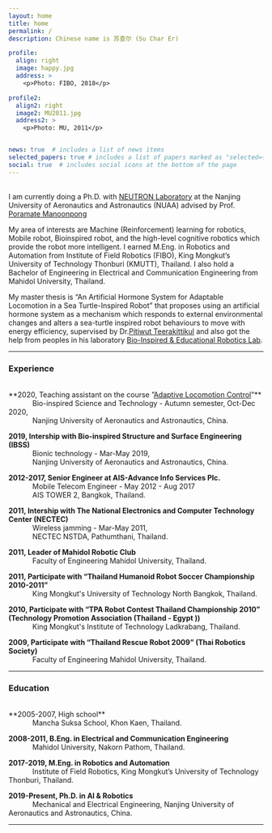 ```yaml
---
layout: home
title: home
permalink: /
description: Chinese name is 苏查尔 (Su Char Er)

profile:
  align: right
  image: happy.jpg
  address: >
    <p>Photo: FIBO, 2018</p>

profile2:
  align2: right
  image2: MU2011.jpg
  address2: >
    <p>Photo: MU, 2011</p>


news: true  # includes a list of news items
selected_papers: true # includes a list of papers marked as "selected={true}"
social: true  # includes social icons at the bottom of the page
---
```

<br>
I am currently doing a Ph.D. with <a href="http://neutron.manoonpong.com/" target="_blank">NEUTRON Laboratory</a> at the Nanjing University of Aeronautics and Astronautics (NUAA) advised by Prof. <a href="http://manoonpong.com/" target="_blank">Poramate Manoonpong</a>  

My area of interests are Machine (Reinforcement) learning for robotics, Mobile robot, Bioinspired robot, and the high-level cognitive robotics which provide the robot more intelligent. I earned M.Eng. in Robotics and Automation from Institute of Field Robotics (FIBO), King Mongkut’s University of Technology Thonburi (KMUTT), Thailand. I also hold a Bachelor of Engineering in Electrical and Communication Engineering from Mahidol University, Thailand.

My master thesis is “An Artificial Hormone System for Adaptable Locomotion in a Sea Turtle-Inspired Robot” that proposes using an artificial hormone system as a mechanism which responds to external environmental changes and alters a sea-turtle inspired robot behaviours to move with energy efficiency, supervised by Dr.<a href="http://fibo.kmutt.ac.th/fibo/dr-pitiwut/" target="_blank">Pitiwut Teerakittikul</a> and also got the help from peoples in his laboratory <a href="http://fibo.kmutt.ac.th/fibo/research/fibo-laboratory/bear-lab/" target="_blank">Bio-Inspired & Educational Robotics Lab</a>.

---

### Experience
<br>
**2020, Teaching assistant on the course ”<a href="https://mooc1.chaoxing.com/course/215148537.html?edit=false&articleId=227946949
" target="_blank">Adaptive Locomotion Control</a>”**<br>
&nbsp;&nbsp;&nbsp;&nbsp;&nbsp;&nbsp;&nbsp;&nbsp;&nbsp;&nbsp;&nbsp;&nbsp;Bio-inspired Science and Technology - Autumn semester, Oct-Dec 2020,<br>
&nbsp;&nbsp;&nbsp;&nbsp;&nbsp;&nbsp;&nbsp;&nbsp;&nbsp;&nbsp;&nbsp;&nbsp;Nanjing University of Aeronautics and Astronautics, China.<br>


**2019, Intership with Bio-inspired Structure and Surface Engineering (IBSS)**<br>
&nbsp;&nbsp;&nbsp;&nbsp;&nbsp;&nbsp;&nbsp;&nbsp;&nbsp;&nbsp;&nbsp;&nbsp;Bionic technology - Mar-May 2019,<br>
&nbsp;&nbsp;&nbsp;&nbsp;&nbsp;&nbsp;&nbsp;&nbsp;&nbsp;&nbsp;&nbsp;&nbsp;Nanjing University of Aeronautics and Astronautics, China.

**2012-2017, Senior Engineer at AIS-Advance Info Services Plc.**<br>
&nbsp;&nbsp;&nbsp;&nbsp;&nbsp;&nbsp;&nbsp;&nbsp;&nbsp;&nbsp;&nbsp;&nbsp;Mobile Telecom Engineer - May 2012 - Aug 2017<br>
&nbsp;&nbsp;&nbsp;&nbsp;&nbsp;&nbsp;&nbsp;&nbsp;&nbsp;&nbsp;&nbsp;&nbsp;AIS TOWER 2, Bangkok, Thailand.<br>

**2011, Intership with The National Electronics and Computer Technology Center (NECTEC)**<br>
&nbsp;&nbsp;&nbsp;&nbsp;&nbsp;&nbsp;&nbsp;&nbsp;&nbsp;&nbsp;&nbsp;&nbsp;Wireless jamming - Mar-May 2011,<br>
&nbsp;&nbsp;&nbsp;&nbsp;&nbsp;&nbsp;&nbsp;&nbsp;&nbsp;&nbsp;&nbsp;&nbsp;NECTEC NSTDA, Pathumthani, Thailand.

**2011, Leader of Mahidol Robotic Club**<br>
&nbsp;&nbsp;&nbsp;&nbsp;&nbsp;&nbsp;&nbsp;&nbsp;&nbsp;&nbsp;&nbsp;&nbsp;Faculty of Engineering Mahidol University, Thailand.<br>

**2011, Participate with “Thailand Humanoid Robot Soccer Championship 2010-2011”**<br>
&nbsp;&nbsp;&nbsp;&nbsp;&nbsp;&nbsp;&nbsp;&nbsp;&nbsp;&nbsp;&nbsp;&nbsp;King Mongkut's University of Technology North Bangkok, Thailand.<br>

**2010, Participate with “TPA Robot Contest Thailand Championship 2010” (Technology Promotion Association (Thailand - Egypt ))**<br>
&nbsp;&nbsp;&nbsp;&nbsp;&nbsp;&nbsp;&nbsp;&nbsp;&nbsp;&nbsp;&nbsp;&nbsp;King Mongkut's Institute of Technology Ladkrabang, Thailand.<br>

**2009, Participate with “Thailand Rescue Robot 2009” (Thai Robotics Society)**<br>
&nbsp;&nbsp;&nbsp;&nbsp;&nbsp;&nbsp;&nbsp;&nbsp;&nbsp;&nbsp;&nbsp;&nbsp;Faculty of Engineering Mahidol University, Thailand.<br>

---

### Education
<br>
**2005-2007, High school**<br>
&nbsp;&nbsp;&nbsp;&nbsp;&nbsp;&nbsp;&nbsp;&nbsp;&nbsp;&nbsp;&nbsp;&nbsp;Mancha Suksa School, Khon Kaen, Thailand.<br>

**2008-2011, B.Eng. in Electrical and Communication Engineering**<br>
&nbsp;&nbsp;&nbsp;&nbsp;&nbsp;&nbsp;&nbsp;&nbsp;&nbsp;&nbsp;&nbsp;&nbsp;Mahidol University, Nakorn Pathom, Thailand.<br>

**2017-2019, M.Eng. in Robotics and Automation**<br>
&nbsp;&nbsp;&nbsp;&nbsp;&nbsp;&nbsp;&nbsp;&nbsp;&nbsp;&nbsp;&nbsp;&nbsp;Institute of Field Robotics, King Mongkut’s University of Technology Thonburi, Thailand.<br>

**2019-Present, Ph.D. in AI & Robotics**<br>
&nbsp;&nbsp;&nbsp;&nbsp;&nbsp;&nbsp;&nbsp;&nbsp;&nbsp;&nbsp;&nbsp;&nbsp;Mechanical and Electrical Engineering, Nanjing University of Aeronautics and Astronautics, China.<br>

---


